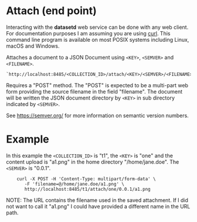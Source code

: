 
Attach (end point)
==================

Interacting with the __datasetd__ web service can be done with any web client. For documentation purposes I am assuming you are using [curl](https://curl.se/). This command line program is available on most POSIX systems including Linux, macOS and Windows.

Attaches a document to a JSON Document using `<KEY>`, `<SEMVER>` and `<FILENAME>`.

    `http://localhost:8485/<COLLECTION_ID>/attach/<KEY>/<SEMVER>/<FILENAME>`

Requires a "POST" method. The "POST" is expected to be a multi-part web form providing the source filename in the field "filename".  The document will be written the JSON document directory by `<KEY>` in sub directory indicated by `<SEMVER>`.

See https://semver.org/ for more information on semantic version numbers.

Example
=======

In this example the `<COLLECTION_ID>` is "t1", the `<KEY>` is "one" and
the content upload is "a1.png" in the home directory "/home/jane.doe".
The `<SEMVER>` is "0.0.1".

```shell
    curl -X POST -H 'Content-Type: multipart/form-data' \
       -F 'filename=@/home/jane.doe/a1.png' \
       http://localhost:8485/t1/attach/one/0.0.1/a1.png
```

NOTE: The URL contains the filename used in the saved attachment. If
I did not want to call it "a1.png" I could have provided a different
name in the URL path.


